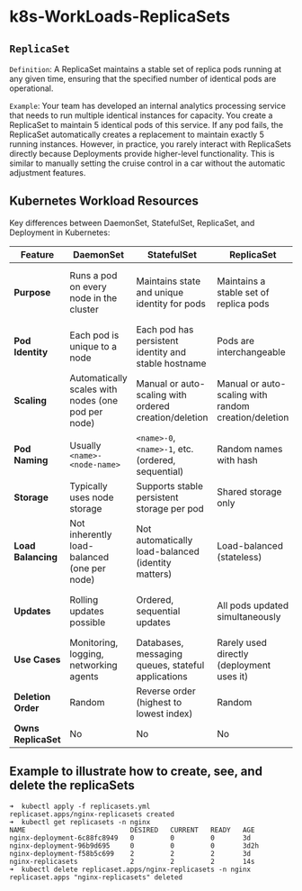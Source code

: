 # k8s-WorkLoads-ReplicaSets

## `ReplicaSet`
`Definition`: A ReplicaSet maintains a stable set of replica pods running at any given time, ensuring that the specified number of identical pods are operational.

`Example`:
Your team has developed an internal analytics processing service that needs to run multiple identical instances for capacity.
You create a ReplicaSet to maintain 5 identical pods of this service. If any pod fails, the ReplicaSet automatically creates a replacement to maintain exactly 5 running instances. However, in practice, you rarely interact with ReplicaSets directly because Deployments provide higher-level functionality. This is similar to manually setting the cruise control in a car without the automatic adjustment features.


## Kubernetes Workload Resources
Key differences between DaemonSet, StatefulSet, ReplicaSet, and Deployment in Kubernetes:

| Feature | DaemonSet | StatefulSet | ReplicaSet | Deployment |
|---------|-----------|-------------|------------|------------|
| **Purpose** | Runs a pod on every node in the cluster | Maintains state and unique identity for pods | Maintains a stable set of replica pods | High-level resource for deploying and updating applications |
| **Pod Identity** | Each pod is unique to a node | Each pod has persistent identity and stable hostname | Pods are interchangeable | Pods are interchangeable |
| **Scaling** | Automatically scales with nodes (one pod per node) | Manual or auto-scaling with ordered creation/deletion | Manual or auto-scaling with random creation/deletion | Manual or auto-scaling with random creation/deletion |
| **Pod Naming** | Usually `<name>-<node-name>` | `<name>-0`, `<name>-1`, etc. (ordered, sequential) | Random names with hash | Random names with hash |
| **Storage** | Typically uses node storage | Supports stable persistent storage per pod | Shared storage only | Shared storage only |
| **Load Balancing** | Not inherently load-balanced (one per node) | Not automatically load-balanced (identity matters) | Load-balanced (stateless) | Load-balanced (stateless) |
| **Updates** | Rolling updates possible | Ordered, sequential updates | All pods updated simultaneously | Rolling updates, canary deployments, rollbacks |
| **Use Cases** | Monitoring, logging, networking agents | Databases, messaging queues, stateful applications | Rarely used directly (deployment uses it) | Web applications, APIs, stateless workloads |
| **Deletion Order** | Random | Reverse order (highest to lowest index) | Random | Random |
| **Owns ReplicaSet** | No | No | No | Yes (manages ReplicaSets) |

## Example to illustrate how to create, see, and delete the replicaSets
```
➜  kubectl apply -f replicasets.yml 
replicaset.apps/nginx-replicasets created
➜  kubectl get replicasets -n nginx
NAME                          DESIRED   CURRENT   READY   AGE
nginx-deployment-6c88fc8949   0         0         0       3d
nginx-deployment-96b9d695     0         0         0       3d2h
nginx-deployment-f58b5c699    2         2         2       3d
nginx-replicasets             2         2         2       14s
➜  kubectl delete replicaset.apps/nginx-replicasets -n nginx
replicaset.apps "nginx-replicasets" deleted

```
